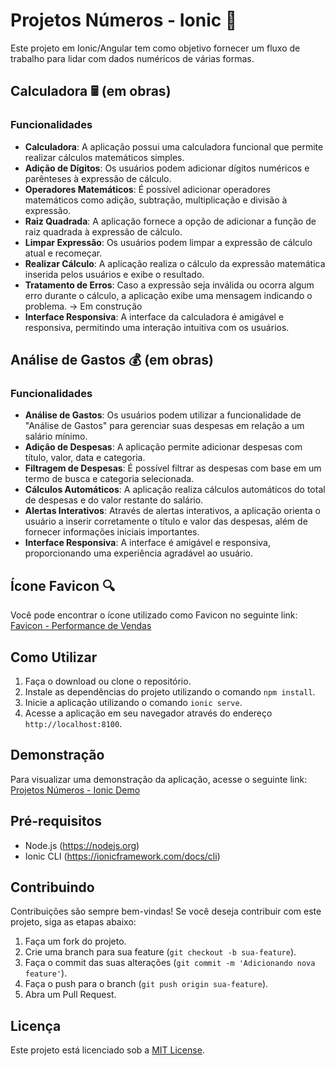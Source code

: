 # Projetos Números - Ionic 🧮

Este projeto em Ionic/Angular tem como objetivo fornecer um fluxo de trabalho para lidar com dados numéricos de várias formas.

## Calculadora 🖩 (em obras)

### Funcionalidades

- **Calculadora**: A aplicação possui uma calculadora funcional que permite realizar cálculos matemáticos simples.
- **Adição de Dígitos**: Os usuários podem adicionar dígitos numéricos e parênteses à expressão de cálculo.
- **Operadores Matemáticos**: É possível adicionar operadores matemáticos como adição, subtração, multiplicação e divisão à expressão.
- **Raiz Quadrada**: A aplicação fornece a opção de adicionar a função de raiz quadrada à expressão de cálculo.
- **Limpar Expressão**: Os usuários podem limpar a expressão de cálculo atual e recomeçar.
- **Realizar Cálculo**: A aplicação realiza o cálculo da expressão matemática inserida pelos usuários e exibe o resultado.
- **Tratamento de Erros**: Caso a expressão seja inválida ou ocorra algum erro durante o cálculo, a aplicação exibe uma mensagem indicando o problema. -> Em construção
- **Interface Responsiva**: A interface da calculadora é amigável e responsiva, permitindo uma interação intuitiva com os usuários.


## Análise de Gastos 💰 (em obras)
### Funcionalidades

- **Análise de Gastos**: Os usuários podem utilizar a funcionalidade de "Análise de Gastos" para gerenciar suas despesas em relação a um salário mínimo.
- **Adição de Despesas**: A aplicação permite adicionar despesas com título, valor, data e categoria.
- **Filtragem de Despesas**: É possível filtrar as despesas com base em um termo de busca e categoria selecionada.
- **Cálculos Automáticos**: A aplicação realiza cálculos automáticos do total de despesas e do valor restante do salário.
- **Alertas Interativos**: Através de alertas interativos, a aplicação orienta o usuário a inserir corretamente o título e valor das despesas, além de fornecer informações iniciais importantes.
- **Interface Responsiva**: A interface é amigável e responsiva, proporcionando uma experiência agradável ao usuário.

## Ícone Favicon 🔍

Você pode encontrar o ícone utilizado como Favicon no seguinte link: [Favicon - Performance de Vendas](https://icons8.com/icon/Qx6gRtFQsNS3/performance-de-vendas)

## Como Utilizar

1. Faça o download ou clone o repositório.
2. Instale as dependências do projeto utilizando o comando `npm install`.
3. Inicie a aplicação utilizando o comando `ionic serve`.
4. Acesse a aplicação em seu navegador através do endereço `http://localhost:8100`.

## Demonstração

Para visualizar uma demonstração da aplicação, acesse o seguinte link: [Projetos Números - Ionic Demo](https://projetos-numeros-ionic.vercel.app/)

## Pré-requisitos

- Node.js (https://nodejs.org)
- Ionic CLI (https://ionicframework.com/docs/cli)

## Contribuindo

Contribuições são sempre bem-vindas! Se você deseja contribuir com este projeto, siga as etapas abaixo:

1. Faça um fork do projeto.
2. Crie uma branch para sua feature (`git checkout -b sua-feature`).
3. Faça o commit das suas alterações (`git commit -m 'Adicionando nova feature'`).
4. Faça o push para o branch (`git push origin sua-feature`).
5. Abra um Pull Request.

## Licença

Este projeto está licenciado sob a [MIT License](LICENSE).
